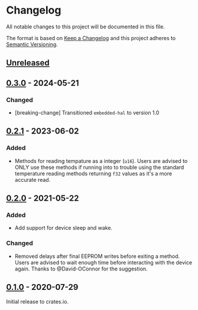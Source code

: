 # Changelog

All notable changes to this project will be documented in this file.

The format is based on [Keep a Changelog](http://keepachangelog.com/en/1.0.0/)
and this project adheres to [Semantic Versioning](http://semver.org/spec/v2.0.0.html).

## [Unreleased]

## [0.3.0] - 2024-05-21

### Changed

- [breaking-change] Transitioned `embedded-hal` to version 1.0

## [0.2.1] - 2023-06-02

### Added

- Methods for reading tempature as a integer (`u16`).
  Users are advised to ONLY use these methods if running into to trouble using
  the standard temperature reading methods returning `f32` values as it's a more accurate read.

## [0.2.0] - 2021-05-22

### Added

- Add support for device sleep and wake.

### Changed

- Removed delays after final EEPROM writes before exiting a method.
  Users are advised to wait enough time before interacting with the device again.
  Thanks to @David-OConnor for the suggestion.

## [0.1.0] - 2020-07-29

Initial release to crates.io.

[Unreleased]: https://github.com/eldruin/mlx9061x-rs/compare/v0.3.0...HEAD
[0.3.0]: https://github.com/eldruin/mlx9061x-rs/compare/v0.2.1...v0.3.0
[0.2.1]: https://github.com/eldruin/mlx9061x-rs/compare/v0.2.0...v0.2.1
[0.2.0]: https://github.com/eldruin/mlx9061x-rs/compare/v0.1.0...v0.2.0
[0.1.0]: https://github.com/eldruin/mlx9061x-rs/releases/tag/v0.1.0
